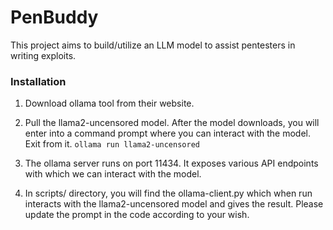 # PenBuddy
This project aims to build/utilize an LLM model to assist pentesters in writing exploits. 

### Installation

1. Download ollama tool from their website. 

2. Pull the llama2-uncensored model. After the model downloads, you will enter into a command prompt where you can interact with the model. Exit from it. 
`ollama run llama2-uncensored`

3. The ollama server runs on port 11434. It exposes various API endpoints with which we can interact with the model. 

4. In scripts/ directory, you will find the ollama-client.py which when run interacts with the llama2-uncensored model and gives the result. Please update the prompt in the code according to your wish. 



